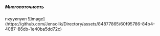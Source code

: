<h5>Многопоточность</h5>
пкуукпукп		
![image](https://github.com/Jensolik/Directory/assets/84877865/60f95786-84b4-4087-86db-1e40ba5dd72c)
